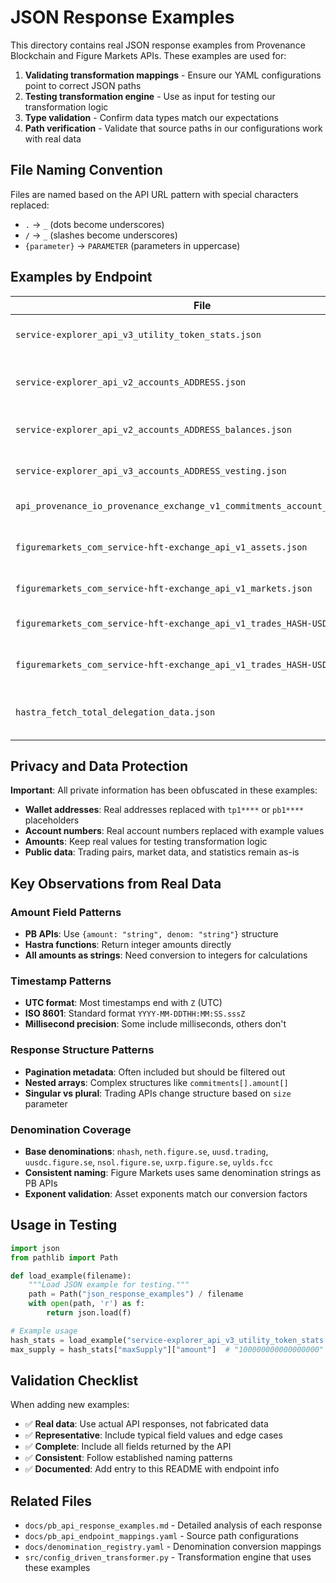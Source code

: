 # JSON Response Examples

This directory contains real JSON response examples from Provenance Blockchain and Figure Markets APIs. These examples are used for:

1. **Validating transformation mappings** - Ensure our YAML configurations point to correct JSON paths
2. **Testing transformation engine** - Use as input for testing our transformation logic
3. **Type validation** - Confirm data types match our expectations
4. **Path verification** - Validate that source paths in our configurations work with real data

## File Naming Convention

Files are named based on the API URL pattern with special characters replaced:

- `.` → `_` (dots become underscores)
- `/` → `_` (slashes become underscores)  
- `{parameter}` → `PARAMETER` (parameters in uppercase)

## Examples by Endpoint

| File | API Endpoint | Description |
|------|-------------|-------------|
| `service-explorer_api_v3_utility_token_stats.json` | `https://service-explorer.provenance.io/api/v3/utility_token/stats` | HASH token supply statistics |
| `service-explorer_api_v2_accounts_ADDRESS.json` | `https://service-explorer.provenance.io/api/v2/accounts/{address}` | Account information and vesting flag |
| `service-explorer_api_v2_accounts_ADDRESS_balances.json` | `https://service-explorer.provenance.io/api/v2/accounts/{address}/balances` | Multi-asset account balances |
| `service-explorer_api_v3_accounts_ADDRESS_vesting.json` | `https://service-explorer.provenance.io/api/v3/accounts/{address}/vesting` | Detailed vesting information |
| `api_provenance_io_provenance_exchange_v1_commitments_account_ADDRESS.json` | `https://api.provenance.io/provenance/exchange/v1/commitments/account/{address}` | Exchange commitments |
| `figuremarkets_com_service-hft-exchange_api_v1_assets.json` | `https://figuremarkets.com/service-hft-exchange/api/v1/assets` | Figure Markets asset information |
| `figuremarkets_com_service-hft-exchange_api_v1_markets.json` | `https://figuremarkets.com/service-hft-exchange/api/v1/markets` | Trading pairs/markets |
| `figuremarkets_com_service-hft-exchange_api_v1_trades_HASH-USD_size1.json` | `https://figuremarkets.com/service-hft-exchange/api/v1/trades/HASH-USD?size=1` | Single trade (singular response) |
| `figuremarkets_com_service-hft-exchange_api_v1_trades_HASH-USD_size3.json` | `https://figuremarkets.com/service-hft-exchange/api/v1/trades/HASH-USD?size=3` | Multiple trades (plural response) |
| `hastra_fetch_total_delegation_data.json` | `hastra.fetch_total_delegation_data(wallet_address)` | Delegation data from Hastra function |

## Privacy and Data Protection

**Important**: All private information has been obfuscated in these examples:
- **Wallet addresses**: Real addresses replaced with `tp1****` or `pb1****` placeholders
- **Account numbers**: Real account numbers replaced with example values
- **Amounts**: Keep real values for testing transformation logic
- **Public data**: Trading pairs, market data, and statistics remain as-is

## Key Observations from Real Data

### Amount Field Patterns
- **PB APIs**: Use `{amount: "string", denom: "string"}` structure
- **Hastra functions**: Return integer amounts directly
- **All amounts as strings**: Need conversion to integers for calculations

### Timestamp Patterns  
- **UTC format**: Most timestamps end with `Z` (UTC)
- **ISO 8601**: Standard format `YYYY-MM-DDTHH:MM:SS.sssZ`
- **Millisecond precision**: Some include milliseconds, others don't

### Response Structure Patterns
- **Pagination metadata**: Often included but should be filtered out
- **Nested arrays**: Complex structures like `commitments[].amount[]`
- **Singular vs plural**: Trading APIs change structure based on `size` parameter

### Denomination Coverage
- **Base denominations**: `nhash`, `neth.figure.se`, `uusd.trading`, `uusdc.figure.se`, `nsol.figure.se`, `uxrp.figure.se`, `uylds.fcc`
- **Consistent naming**: Figure Markets uses same denomination strings as PB APIs
- **Exponent validation**: Asset exponents match our conversion factors

## Usage in Testing

```python
import json
from pathlib import Path

def load_example(filename):
    """Load JSON example for testing."""
    path = Path("json_response_examples") / filename
    with open(path, 'r') as f:
        return json.load(f)

# Example usage
hash_stats = load_example("service-explorer_api_v3_utility_token_stats.json")
max_supply = hash_stats["maxSupply"]["amount"]  # "100000000000000000"
```

## Validation Checklist

When adding new examples:

- ✅ **Real data**: Use actual API responses, not fabricated data
- ✅ **Representative**: Include typical field values and edge cases
- ✅ **Complete**: Include all fields returned by the API
- ✅ **Consistent**: Follow established naming patterns
- ✅ **Documented**: Add entry to this README with endpoint info

## Related Files

- `docs/pb_api_response_examples.md` - Detailed analysis of each response
- `docs/pb_api_endpoint_mappings.yaml` - Source path configurations
- `docs/denomination_registry.yaml` - Denomination conversion mappings
- `src/config_driven_transformer.py` - Transformation engine that uses these examples